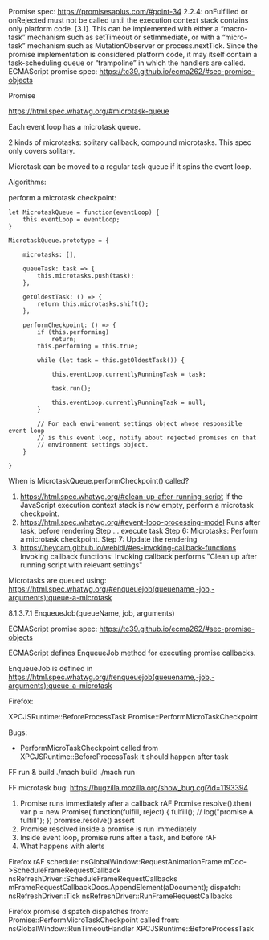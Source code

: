 Promise spec:
https://promisesaplus.com/#point-34
2.2.4: onFulfilled or onRejected must not be called until the execution context stack contains only platform code. [3.1].
 This can be implemented with either a “macro-task” mechanism such as setTimeout or setImmediate, or with a “micro-task” mechanism such as MutationObserver or process.nextTick. Since the promise implementation is considered platform code, it may itself contain a task-scheduling queue or “trampoline” in which the handlers are called.
ECMAScript promise spec: https://tc39.github.io/ecma262/#sec-promise-objects


Promise

https://html.spec.whatwg.org/#microtask-queue

Each event loop has a microtask queue.

2 kinds of microtasks: solitary callback, compound microtasks. This spec only covers solitary.

Microtask can be moved to a regular task queue if it spins the event loop.

Algorithms:

perform a microtask checkpoint:


```
let MicrotaskQueue = function(eventLoop) {
    this.eventLoop = eventLoop;
}

MicrotaskQueue.prototype = {

    microtasks: [],

    queueTask: task => {
        this.microtasks.push(task);
    },

    getOldestTask: () => {
        return this.microtasks.shift();
    },

    performCheckpoint: () => {
        if (this.performing)
            return;
        this.performing = this.true;

        while (let task = this.getOldestTask()) {

            this.eventLoop.currentlyRunningTask = task;

            task.run();

            this.eventLoop.currentlyRunningTask = null;
        }

        // For each environment settings object whose responsible event loop
        // is this event loop, notify about rejected promises on that
        // environment settings object.
    }

}
```

When is MicrotaskQueue.performCheckpoint() called?

1) https://html.spec.whatwg.org/#clean-up-after-running-script
   If the JavaScript execution context stack is now empty, perform a microtask checkpoint.
2) https://html.spec.whatwg.org/#event-loop-processing-model
   Runs after task, before rendering
   Step ... execute task
   Step 6: Microtasks: Perform a microtask checkpoint.
   Step 7: Update the rendering
3) https://heycam.github.io/webidl/#es-invoking-callback-functions
   Invoking callback functions:
   Invoking callback performs "Clean up after running script with relevant settings"

Microtasks are queued using: https://html.spec.whatwg.org/#enqueuejob(queuename,-job,-arguments):queue-a-microtask

8.1.3.7.1 EnqueueJob(queueName, job, arguments)


ECMAScript promise spec: https://tc39.github.io/ecma262/#sec-promise-objects

ECMAScript defines EnqueueJob method for executing promise callbacks.

EnqueueJob is defined in https://html.spec.whatwg.org/#enqueuejob(queuename,-job,-arguments):queue-a-microtask


Firefox:

XPCJSRuntime::BeforeProcessTask
Promise::PerformMicroTaskCheckpoint

Bugs:
- PerformMicroTaskCheckpoint called from XPCJSRuntime::BeforeProcessTask
  it should happen after task

FF run & build
./mach build
./mach run

FF microtask bug:
https://bugzilla.mozilla.org/show_bug.cgi?id=1193394

1) Promise runs immediately after a callback
rAF
Promise.resolve().then(
var p = new Promise( function(fulfill, reject) {
        fulfill();
        // log("promise A fulfill");
    })
  promise.resolve()
    assert
2) Promise resolved inside a promise is run immediately
3) Inside event loop, promise runs after a task, and before rAF
4) What happens with alerts

Firefox rAF
schedule:
nsGlobalWindow::RequestAnimationFrame
  mDoc->ScheduleFrameRequestCallback
    nsRefreshDriver::ScheduleFrameRequestCallbacks
      mFrameRequestCallbackDocs.AppendElement(aDocument);
dispatch:
nsRefreshDriver::Tick
  nsRefreshDriver::RunFrameRequestCallbacks

Firefox promise dispatch
dispatches from:
Promise::PerformMicroTaskCheckpoint
called from:
nsGlobalWindow::RunTimeoutHandler
XPCJSRuntime::BeforeProcessTask
